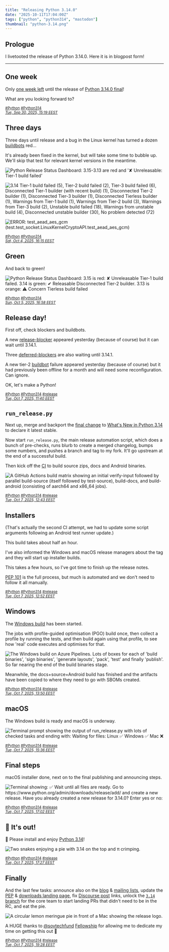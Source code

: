 ```yaml
---
title: "Releasing Python 3.14.0"
date: "2025-10-11T17:04:00Z"
tags: ["python", "python314", "mastodon"]
thumbnail: "python-3.14.png"
---
```


## Prologue

I livetooted the release of Python 3.14.0. Here it is in blogpost form!

---

## One week

Only [one week left](https://peps.python.org/pep-0745/) until the release of
[Python 3.14.0 final](https://docs.python.org/3.14/whatsnew/3.14.html)!

What are you looking forward to?

<small>[#Python](https://mastodon.social/tags/Python)
[#Python314](https://mastodon.social/tags/Python314)<br>
[_Tue, Sep 30, 2025, 15:19 EEST_](https://mastodon.social/@hugovk/115293209822115988)</small>

## Three days

Three days until release and a bug in the Linux kernel has turned a dozen
[buildbots](https://buildbot.python.org/#/release_status) red...

It's already been fixed in the kernel, but will take some time to bubble up. We'll skip
that test for relevant kernel versions in the meantime.

![Python Release Status Dashboard: 3.15-3.13 are red and '✘ Unreleasable: Tier-1 build failed'](buildbots-red.png)

![3.14 Tier-1 build failed (5), Tier-2 build failed (2), Tier-3 build failed (6), Disconnected Tier-1 builder (with recent build) (1), Disconnected Tier-2 builder (1), Disconnected Tier-3 builder (1), Disconnected Tierless builder (1), Warnings from Tier-1 build (1), Warnings from Tier-2 build (3), Warnings from Tier-3 build (2), Unstable build failed (18), Warnings from unstable build (4), Disconnected unstable builder (30), No problem detected (72)](buildbots-details.png)

![ERROR: test_aead_aes_gcm (test.test_socket.LinuxKernelCryptoAPI.test_aead_aes_gcm)](kernel-error.png)

<small>[#Python](https://mastodon.social/tags/Python)
[#Python314](https://mastodon.social/tags/Python314)<br>
[_Sat, Oct 4, 2025, 16:15 EEST_](https://mastodon.social/@hugovk/115316079113681802)</small>

## Green

And back to green!

![Python Release Status Dashboard: 3.15 is red: ✘ Unreleasable Tier-1 build failed. 3.14 is green: ✔ Releasable Disconnected Tier-2 builder. 3.13 is orange: ⚠ Concern Tierless build failed](buildbots-green.png)

<small>[#Python](https://mastodon.social/tags/Python)
[#Python314](https://mastodon.social/tags/Python314)<br>
[_Sun, Oct 5, 2025, 16:58 EEST_](https://mastodon.social/@hugovk/115321909749435460)</small>

## Release day!

First off, check blockers and buildbots.

A new [release-blocker](https://github.com/python/cpython/labels/release-blocker)
appeared yesterday (because of course) but it can wait until 3.14.1.

Three [deferred-blockers](https://github.com/python/cpython/labels/deferred-blocker) are
also waiting until 3.14.1.

A new tier-2 [buildbot](https://buildbot.python.org/#/release_status) failure appeared
yesterday (because of course) but it had previously been offline for a month and will
need some reconfiguration. Can ignore.

OK, let's make a Python!

<small>[#Python](https://mastodon.social/tags/Python)
[#Python314](https://mastodon.social/tags/Python314)
[#release](https://mastodon.social/tags/release)<br>
[_Tue, Oct 7, 2025, 11:40 EEST_](https://mastodon.social/@hugovk/115331985979927140)</small>

## `run_release.py`

Next up, merge and backport the
[final change](https://github.com/python/cpython/pull/139631) to
[What's New in Python 3.14](https://docs.python.org/3/whatsnew/3.14.html) to declare it
latest stable.

Now start `run_release.py`, the main release automation script, which does a bunch of
pre-checks, runs blurb to create a merged changelog, bumps some numbers, and pushes a
branch and tag to my fork. It'll go upstream at the end of a successful build.

Then kick off the [CI](https://github.com/python/release-tools/actions/runs/18308460797)
to build source zips, docs and Android binaries.

![A GitHub Actions build matrix showing an initial verify-input followed by parallel build-source (itself followed by test-source), build-docs, and build-android (consisting of aarch64 and x86_64 jobs).](ci-build.png)

<small>[#Python](https://mastodon.social/tags/Python)
[#Python314](https://mastodon.social/tags/Python314)
[#release](https://mastodon.social/tags/release)<br>
[_Tue, Oct 7, 2025, 12:43 EEST_](https://mastodon.social/@hugovk/115332234337389060)</small>

## Installers

(That's actually the second CI attempt, we had to update some script arguments following
an Android test runner update.)

This build takes about half an hour.

I've also informed the Windows and macOS release managers about the tag and they will
start up installer builds.

This takes a few hours, so I've got time to finish up the release notes.

[PEP 101](https://peps.python.org/pep-0101/) is the full process, but much is automated
and we don't need to follow it all manually.

<small>[#Python](https://mastodon.social/tags/Python)
[#Python314](https://mastodon.social/tags/Python314)
[#release](https://mastodon.social/tags/release)<br>
[_Tue, Oct 7, 2025, 12:52 EEST_](https://mastodon.social/@hugovk/115332266999944269)</small>

## Windows

The
[Windows build](https://dev.azure.com/Python/cpython/_build/results?buildId=164907&view=results)
has been started.

The jobs with profile-guided optimisation (PGO) build once, then collect a profile by
running the tests, and then build again using that profile, to see how 'real' code
executes and optimises for that.

![The Windows build on Azure Pipelines. Lots of boxes for each of 'build binaries', 'sign binaries', 'generate layouts', 'pack', 'test' and finally 'publish'. So far nearing the end of the build binaries stage.](windows-build.png)

Meanwhile, the docs+source+Android build has finished and the artifacts have been copied
to where they need to go with SBOMs created.

<small>[#Python](https://mastodon.social/tags/Python)
[#Python314](https://mastodon.social/tags/Python314)
[#release](https://mastodon.social/tags/release)<br>
[_Tue, Oct 7, 2025, 13:50 EEST_](https://mastodon.social/@hugovk/115332496234142659)</small>

## macOS

The Windows build is ready and macOS is underway.

![Terminal prompt showing the output of run_release.py with lots of checked tasks and ending with: Waiting for files: Linux ✅ Windows ✅ Mac ❌](waiting-for-files.png)

<small>[#Python](https://mastodon.social/tags/Python)
[#Python314](https://mastodon.social/tags/Python314)
[#release](https://mastodon.social/tags/release)<br>
[_Tue, Oct 7, 2025, 15:36 EEST_](https://mastodon.social/@hugovk/115332912443887856)</small>

## Final steps

macOS installer done, next on to the final publishing and announcing steps.

![Terminal showing: ✅ Wait until all files are ready. Go to https://www.python.org/admin/downloads/release/add/ and create a new release. Have you already created a new release for 3.14.0? Enter yes or no:](create-release.png)

<small>[#Python](https://mastodon.social/tags/Python)
[#Python314](https://mastodon.social/tags/Python314)
[#release](https://mastodon.social/tags/release)<br>
[_Tue, Oct 7, 2025, 17:02 EEST_](https://mastodon.social/@hugovk/115333249425273213)</small>

## 🚀 It's out!

🥧 Please install and enjoy
[Python 3.14](https://discuss.python.org/t/python-3-14-0-final-is-here/104210?u=hugovk)!

![Two snakes enjoying a pie with 3.14 on the top and π crimping.](python-3.14.png)

<small>[#Python](https://mastodon.social/tags/Python)
[#Python314](https://mastodon.social/tags/Python314)
[#release](https://mastodon.social/tags/release)<br>
[_Tue, Oct 7, 2025, 17:27 EEST_](https://mastodon.social/@hugovk/115333348041057866)</small>

## Finally

And the last few tasks: announce also on the
[blog](https://blog.python.org/2025/10/python-3140-final-is-here.html) &
[mailing lists](https://mail.python.org/archives/list/python-list@python.org/thread/UDOUFTTWDO7IXHLPQSHTEW2FWGF7ZY2C/),
update the [PEP](https://peps.python.org/pep-0745/) &
[downloads landing page](https://www.python.org/downloads/), fix
[Discourse post](https://discuss.python.org/t/python-3-14-0-final-is-here/104210?u=hugovk)
links, unlock the [`3.14` branch](https://github.com/python/cpython/tree/3.14) for the
core team to start landing PRs that didn't need to be in the RC, and eat the pie.

![A circular lemon meringue pie in front of a Mac showing the release logo.](pie.jpg)

A HUGE thanks to [@sovtechfund](https://mastodon.social/@sovtechfund)
[Fellowship](https://hugovk.dev/blog/2025/im-excited-to-join-the-sovereign-tech-fellowship/)
for allowing me to dedicate my time on getting this out 🎉

<small>[#Python](https://mastodon.social/tags/Python)
[#Python314](https://mastodon.social/tags/Python314)
[#release](https://mastodon.social/tags/release)<br>
[_Tue, Oct 7, 2025, 19:28 EEST_](https://mastodon.social/@hugovk/115333826029083841)</small>
